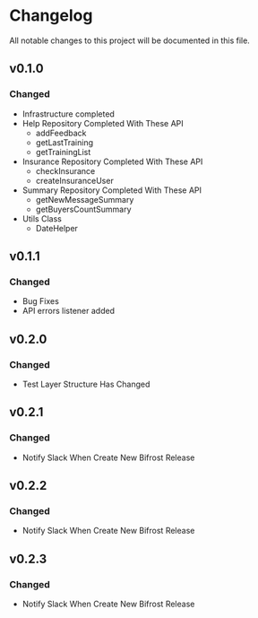 # Changelog
All notable changes to this project will be documented in this file.

## v0.1.0
### Changed
- Infrastructure completed
- Help Repository Completed With These API
  - addFeedback
  - getLastTraining
  - getTrainingList
- Insurance Repository Completed With These API
  - checkInsurance
  - createInsuranceUser
- Summary Repository Completed With These API
  - getNewMessageSummary
  - getBuyersCountSummary
- Utils Class
  - DateHelper

## v0.1.1
### Changed
- Bug Fixes
- API errors listener added

## v0.2.0
### Changed
- Test Layer Structure Has Changed

## v0.2.1
### Changed
- Notify Slack When Create New Bifrost Release

## v0.2.2
### Changed
- Notify Slack When Create New Bifrost Release

## v0.2.3
### Changed
- Notify Slack When Create New Bifrost Release